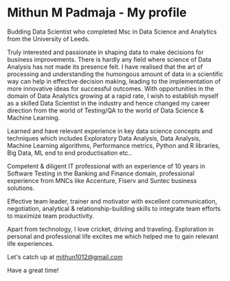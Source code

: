 # Mithun M Padmaja - My profile

Budding Data Scientist who completed Msc in Data Science and Analytics from the University of Leeds.

Truly interested and passionate in shaping data to make decisions for business improvements. There is hardly any field where science of Data Analysis has not made its presence felt. I have realised that the art of processing and understanding the humongous amount of data in a scientific way can help in effective decision making, leading to the implementation of more innovative ideas for successful outcomes. With opportunities in the domain of Data Analytics growing at a rapid rate, I wish to establish myself as a skilled Data Scientist in the industry and hence changed my career direction from the world of Testing/QA to the world of Data Science & Machine Learning.

Learned and have relevant experience in key data science concepts and techniques which includes Exploratory Data Analysis, Data Analysis, Machine Learning algorithms, Performance metrics, Python and R libraries, Big Data, ML end to end productisation etc..

Competent & diligent IT professional with an experience of 10 years in Software Testing in the Banking and Finance domain, professional experience from MNCs like Accenture, Fiserv and Suntec business solutions.

Effective team leader, trainer and motivator with excellent communication, negotiation, analytical & relationship-building skills to integrate team efforts to maximize team productivity.

Apart from technology, I love cricket, driving and traveling. Exploration in personal and professional life excites me which helped me to gain relevant life experiences.

Let's catch up at mithun1012@gmail.com

Have a great time!
